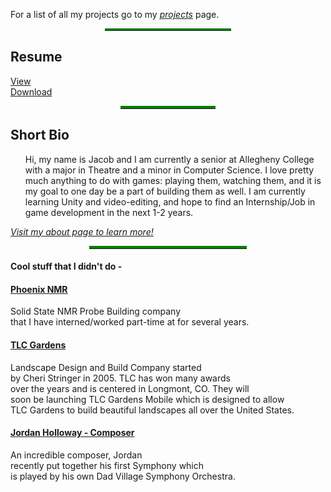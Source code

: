 For a list of all my projects go to my *[projects](/projects.html)* page.

<hr style="color: green; border-top: solid 3px; width: 40%; margin-left: auto; margin-right: auto; ">   

## Resume
  <a href="/images/Resume.html" target="parent">View</a><br>
  <a href="/images/Resume.pdf" download>Download</a><br>

  <hr style="color: green; border-top: solid 4px; width: 30%; margin-left: auto; margin-right: auto; ">

## Short Bio

  <ul>Hi, my name is Jacob and I am currently a senior at Allegheny College with a major in Theatre and a minor in Computer Science. I love pretty much anything to do with games: playing them, watching them, and it is my goal to one day be a part of building them as well. I am currently learning Unity and video-editing, and hope to find an Internship/Job in game development in the next 1-2 years.</ul>

  *[Visit my about page to learn more!](https://jmilamber.github.io/about.html)*

<hr style="color: green; border-top: solid 4px; width: 50%; margin-left: auto; margin-right: auto; ">

#### Cool stuff that I didn't do -
#### [Phoenix NMR](http://phoenixnmr.com/)
Solid State NMR Probe Building company<br>
that I have interned/worked part-time at for several years.  

#### [TLC Gardens](https://tlcgardens.com/)
Landscape Design and Build Company started<br>
by Cheri Stringer in 2005. TLC has won many awards<br>
over the years and is centered in Longmont, CO. They will<br>
soon be launching TLC Gardens Mobile which is designed to allow<br>
TLC Gardens to build beautiful landscapes all over the United States.

#### [Jordan Holloway - Composer](https://www.youtube.com/channel/UCl7twm_6vSi0OavXFiMeP3Q)
An incredible composer, Jordan <br>
recently put together his first Symphony which<br>
is played by his own Dad Village Symphony Orchestra.
